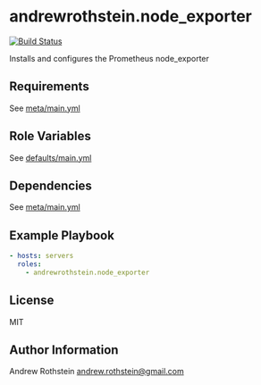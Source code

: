 andrewrothstein.node_exporter
=========
[![Build Status](https://travis-ci.org/andrewrothstein/ansible-node_exporter.svg?branch=master)](https://travis-ci.org/andrewrothstein/ansible-node_exporter)

Installs and configures the Prometheus node_exporter

Requirements
------------

See [meta/main.yml](meta/main.yml)

Role Variables
--------------

See [defaults/main.yml](defaults/main.yml)

Dependencies
------------

See [meta/main.yml](meta/main.yml)

Example Playbook
----------------

```yml
- hosts: servers
  roles:
    - andrewrothstein.node_exporter
```

License
-------

MIT

Author Information
------------------

Andrew Rothstein <andrew.rothstein@gmail.com>
